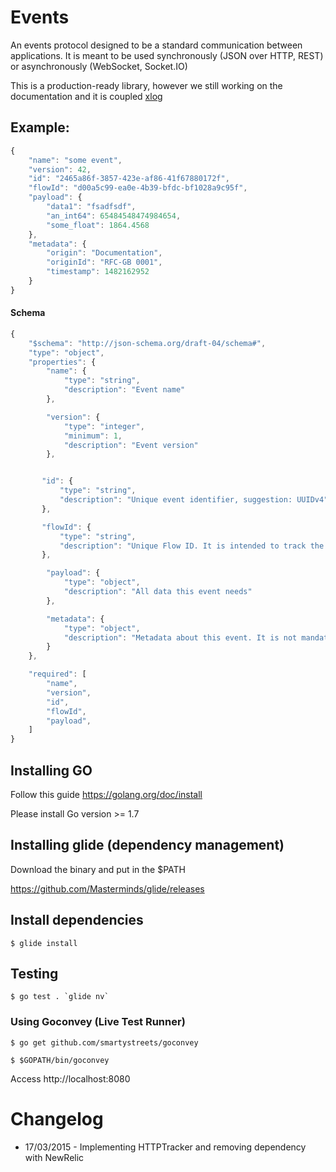Events
======
An events protocol designed to be a standard communication between applications.
It is meant to be used synchronously (JSON over HTTP, REST) or asynchronously (WebSocket, Socket.IO)

This is a production-ready library, however we still working on the documentation and it is coupled [xlog](https://github.com/rs/xlog)


Example:
--------
```javascript
{
	"name": "some event",
	"version": 42,
	"id": "2465a86f-3857-423e-af86-41f67880172f",
	"flowId": "d00a5c99-ea0e-4b39-bfdc-bf1028a9c95f",
	"payload": {
		"data1": "fsadfsdf",
		"an_int64": 65484548474984654,
		"some_float": 1864.4568
	},
	"metadata": {
		"origin": "Documentation",
		"originId": "RFC-GB 0001",
		"timestamp": 1482162952
	}
}
```

#### Schema
```javascript
{
	"$schema": "http://json-schema.org/draft-04/schema#",
	"type": "object",
	"properties": {
		"name": {
			"type": "string",
			"description": "Event name"
		},

		"version": {
			"type": "integer",
			"minimum": 1,
			"description": "Event version"
		},


	   "id": {
		   "type": "string",
		   "description": "Unique event identifier, suggestion: UUIDv4"
	   },

	   "flowId": {
		   "type": "string",
		   "description": "Unique Flow ID. It is intended to track the flow of information in a micro-service architecture"
	   },

		"payload": {
			"type": "object",
			"description": "All data this event needs"
		},

		"metadata": {
			"type": "object",
			"description": "Metadata about this event. It is not mandatory, even with an empty metadata the application/event must work"
		}
	},

	"required": [
		"name",
		"version",
		"id",
		"flowId",
		"payload",
	]
}

```

## Installing GO

Follow this guide https://golang.org/doc/install

Please install Go version >= 1.7

## Installing glide (dependency management)

Download the binary and put in the $PATH

https://github.com/Masterminds/glide/releases

## Install dependencies

```
$ glide install
```

## Testing

```
$ go test . `glide nv`
```

### Using Goconvey (Live Test Runner)

```
$ go get github.com/smartystreets/goconvey
```

```
$ $GOPATH/bin/goconvey
```

Access http://localhost:8080

Changelog
=========

* 17/03/2015 - Implementing HTTPTracker and removing dependency with NewRelic
